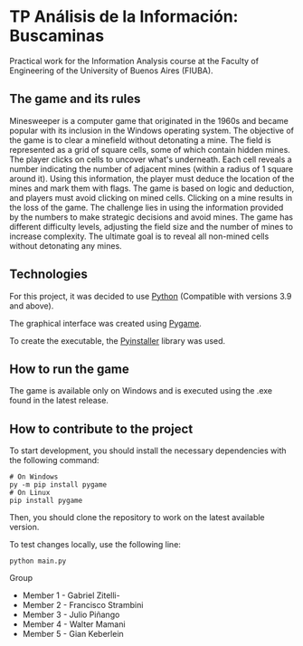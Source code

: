 # TP Análisis de la Información: Buscaminas

Practical work for the Information Analysis course at the Faculty of Engineering of the University of Buenos Aires (FIUBA).

## The game and its rules

Minesweeper is a computer game that originated in the 1960s and became popular with its inclusion in the Windows operating system. The objective of the game is to clear a minefield without detonating a mine. The field is represented as a grid of square cells, some of which contain hidden mines. The player clicks on cells to uncover what's underneath. Each cell reveals a number indicating the number of adjacent mines (within a radius of 1 square around it). Using this information, the player must deduce the location of the mines and mark them with flags.
The game is based on logic and deduction, and players must avoid clicking on mined cells. Clicking on a mine results in the loss of the game. The challenge lies in using the information provided by the numbers to make strategic decisions and avoid mines. The game has different difficulty levels, adjusting the field size and the number of mines to increase complexity. The ultimate goal is to reveal all non-mined cells without detonating any mines.

## Technologies

For this project, it was decided to use [Python](https://www.python.org) (Compatible with versions 3.9 and above).

The graphical interface was created using [Pygame](https://www.pygame.org/tags/framework).

To create the executable, the [Pyinstaller](https://pyinstaller.org/) library was used.

## How to run the game

The game is available only on Windows and is executed using the .exe found in the latest release.

## How to contribute to the project

To start development, you should install the necessary dependencies with the following command:

```shell
# On Windows
py -m pip install pygame
# On Linux
pip install pygame
```

Then, you should clone the repository to work on the latest available version.

To test changes locally, use the following line:

```shell
python main.py
```

Group

- Member 1 - Gabriel Zitelli-
- Member 2 - Francisco Strambini
- Member 3 - Julio Piñango
- Member 4 - Walter Mamani
- Member 5 - Gian Keberlein
